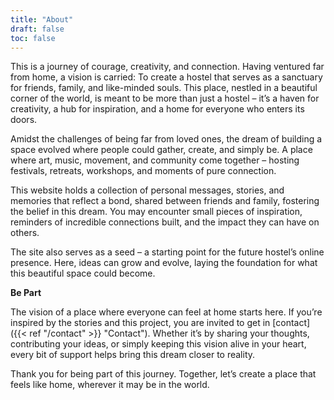 ```yaml
---
title: "About"
draft: false
toc: false 
---
```

This is a journey of courage, creativity, and connection. Having ventured far from home, a vision is carried: To create a hostel that serves as a sanctuary for friends, family, and like-minded souls. This place, nestled in a beautiful corner of the world, is meant to be more than just a hostel – it’s a haven for creativity, a hub for inspiration, and a home for everyone who enters its doors.

Amidst the challenges of being far from loved ones, the dream of building a space evolved where people could gather, create, and simply be. A place where art, music, movement, and community come together – hosting festivals, retreats, workshops, and moments of pure connection.

This website holds a collection of personal messages, stories, and memories that reflect a bond, shared between friends and family, fostering the belief in this dream. You may encounter small pieces of inspiration, reminders of incredible connections built, and the impact they can have on others.

The site also serves as a seed – a starting point for the future hostel’s online presence. Here, ideas can grow and evolve, laying the foundation for what this beautiful space could become.

**Be Part**

The vision of a place where everyone can feel at home starts here. If you’re inspired by the stories and this project, you are invited to get in [contact]({{< ref "/contact" >}} "Contact"). Whether it’s by sharing your thoughts, contributing your ideas, or simply keeping this vision alive in your heart, every bit of support helps bring this dream closer to reality.

Thank you for being part of this journey. Together, let’s create a place that feels like home, wherever it may be in the world.

